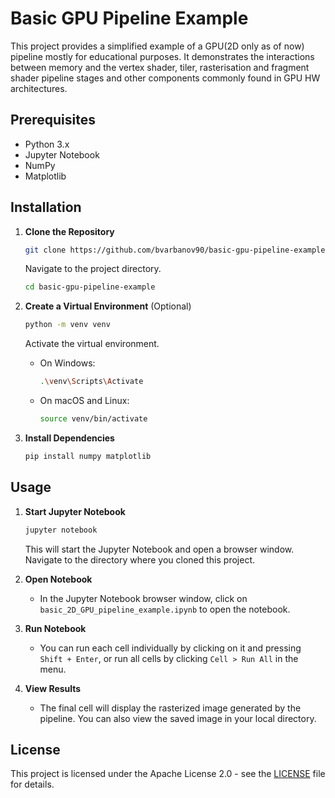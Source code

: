 # Basic GPU Pipeline Example

This project provides a simplified example of a GPU(2D only as  of now) pipeline mostly for educational purposes. It demonstrates the interactions between memory and the vertex shader, tiler, rasterisation and fragment shader pipeline stages and other components commonly found in GPU HW architectures.

## Prerequisites

- Python 3.x
- Jupyter Notebook
- NumPy
- Matplotlib

## Installation

1. **Clone the Repository**
    ```bash
    git clone https://github.com/bvarbanov90/basic-gpu-pipeline-example.git
    ```
    Navigate to the project directory.
    ```bash
    cd basic-gpu-pipeline-example
    ```

2. **Create a Virtual Environment** (Optional)
    ```bash
    python -m venv venv
    ```

    Activate the virtual environment.
    - On Windows:
        ```bash
        .\venv\Scripts\Activate
        ```
    - On macOS and Linux:
        ```bash
        source venv/bin/activate
        ```

3. **Install Dependencies**
    ```bash
    pip install numpy matplotlib
    ```

## Usage

1. **Start Jupyter Notebook**
    ```bash
    jupyter notebook
    ```
    This will start the Jupyter Notebook and open a browser window. Navigate to the directory where you cloned this project.

2. **Open Notebook**
    - In the Jupyter Notebook browser window, click on `basic_2D_GPU_pipeline_example.ipynb` to open the notebook.

3. **Run Notebook**
    - You can run each cell individually by clicking on it and pressing `Shift + Enter`, or run all cells by clicking `Cell > Run All` in the menu.

4. **View Results**
    - The final cell will display the rasterized image generated by the pipeline. You can also view the saved image in your local directory.

## License

This project is licensed under the Apache License 2.0 - see the [LICENSE](LICENSE) file for details.